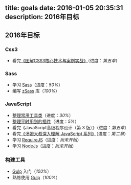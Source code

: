 title: goals
date: 2016-01-05 20:35:31
description: 2016年目标
---

## 2016年目标 ##

### Css3 ###

- 看完[《图解CSS3核心技术与案例实战》](http://www.w3cplus.com/book-comment.html)（进度：*第五章*）

### Sass ###

- 学习 [Sass](http://www.w3cplus.com/blog/tags/302.html)（进度：*50%*）
- 编写 [zSass](https://github.com/zhuyujia/zSass) 库（*100%*）

### JavaScript ###

- [整理常用工具类](https://github.com/zhuyujia/zUtils)（进度：*30%*）
- [整理平时用到的插件](/plugins.html)（进度：*5%*）
- 看完《JavaScript高级程序设计（第 3 版）》（进度：*第五章*）
- 看完[《汤姆大叔深入理解 JavaScript 系列》](http://www.cnblogs.com/TomXu/archive/2011/12/15/2288411.html)（进度：*第二章*）
- 学习 [RequireJS](http://www.requirejs.cn/)（进度：*尚未开始*）
- 学习 [NodeJs](http://www.lvtao.net/content/book/node.js.htm)（进度：*尚未开始*）

### 构建工具 ###

- [Gulp](http://www.gulpjs.com.cn/) 入门（*100%*）
- 熟练使用 [Gulp](http://www.gulpjs.com.cn/)（*100%*）